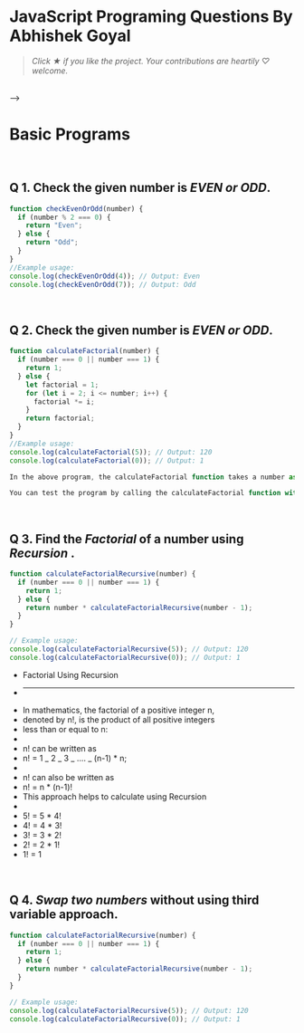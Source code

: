 # JavaScript Programing Questions By Abhishek Goyal

> _Click &#9733; if you like the project. Your contributions are heartily ♡ welcome._

<br/>

<!-- ## Table of Contents

<!--
* [Introduction](#-1-introduction)
* [Variables](#-2-variables)
* [Data types](#-3-data-types)
* [Operators](#-4-operators)
* [Numbers](#-5-numbers)
* [String](#-6-string)
* [Array](#-7-array)
* [Regular Expression](#-8-regular-expression)
* [Functions](#-9-functions)
* [Events](#-10-events)
* [Objects](#-11-objects)
* [Window and Document Object](#-12-window-and-document-object)
* [Classes](#-13-classes)
* [Error Handling](#-14-error-handling)
* [Promises](#-15-promises)
* [Collections](#-16-collections)
* [Modules](#-17-modules)
* [Miscellaneous](#-18-miscellaneous) --> -->

<br/>

# Basic Programs

<br/>

## Q 1. Check the given number is **_EVEN or ODD_**.

```js
function checkEvenOrOdd(number) {
  if (number % 2 === 0) {
    return "Even";
  } else {
    return "Odd";
  }
}
//Example usage:
console.log(checkEvenOrOdd(4)); // Output: Even
console.log(checkEvenOrOdd(7)); // Output: Odd
```

<br/>

## Q 2. Check the given number is **_EVEN or ODD_**.

```js
function calculateFactorial(number) {
  if (number === 0 || number === 1) {
    return 1;
  } else {
    let factorial = 1;
    for (let i = 2; i <= number; i++) {
      factorial *= i;
    }
    return factorial;
  }
}
//Example usage:
console.log(calculateFactorial(5)); // Output: 120
console.log(calculateFactorial(0)); // Output: 1

In the above program, the calculateFactorial function takes a number as an argument and calculates its factorial. If the number is 0 or 1, the factorial is 1. Otherwise, a for loop is used to iterate from 2 to the given number, multiplying each number to the factorial variable. The final factorial value is returned.

You can test the program by calling the calculateFactorial function with different numbers. In the example above, it is called with 5 and 0, and it returns the factorial values of 120 and 1, respectively.

```

<br/>

## Q 3. Find the **_Factorial_** of a number using **_Recursion_** .

```js
function calculateFactorialRecursive(number) {
  if (number === 0 || number === 1) {
    return 1;
  } else {
    return number * calculateFactorialRecursive(number - 1);
  }
}

// Example usage:
console.log(calculateFactorialRecursive(5)); // Output: 120
console.log(calculateFactorialRecursive(0)); // Output: 1
```

- Factorial Using Recursion
- ***
- In mathematics, the factorial of a positive integer n,
- denoted by n!, is the product of all positive integers
- less than or equal to n:
-
- n! can be written as
- n! = 1 _ 2 _ 3 _ .... _ (n-1) \* n;
-
- n! can also be written as
- n! = n \* (n-1)!
- This approach helps to calculate using Recursion
-
- 5! = 5 \* 4!
- 4! = 4 \* 3!
- 3! = 3 \* 2!
- 2! = 2 \* 1!
- 1! = 1

<br/>

## Q 4. **_Swap two numbers_** without using third variable approach.

```js
function calculateFactorialRecursive(number) {
  if (number === 0 || number === 1) {
    return 1;
  } else {
    return number * calculateFactorialRecursive(number - 1);
  }
}

// Example usage:
console.log(calculateFactorialRecursive(5)); // Output: 120
console.log(calculateFactorialRecursive(0)); // Output: 1
```
